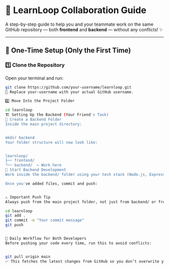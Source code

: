 # 🚀 LearnLoop Collaboration Guide

A step-by-step guide to help you and your teammate work on the same GitHub repository — both **frontend** and **backend** — without any conflicts! ✨

---

## 🧭 One-Time Setup (Only the First Time)

### 1️⃣ Clone the Repository

Open your terminal and run:

```bash
git clone https://github.com/your-username/learnloop.git
🔁 Replace your-username with your actual GitHub username.

2️⃣ Move Into the Project Folder

cd learnloop
🏗️ Setting Up the Backend (Your Friend's Task)
📁 Create a Backend Folder
Inside the main project directory:


mkdir backend
Your folder structure will now look like:


learnloop/
├── frontend/
└── backend/  ← Work here
🔨 Start Backend Development
Work inside the backend/ folder using your tech stack (Node.js, Express, etc.).

Once you've added files, commit and push:


⚠️ Important Push Tip
Always push from the main project folder, not just from backend/ or frontend/.

cd learnloop
git add .
git commit -m "Your commit message"
git push


🔄 Daily Workflow for Both Developers
Before pushing your code every time, run this to avoid conflicts:


git pull origin main
✅ This fetches the latest changes from GitHub so you don’t overwrite your teammate’s work.

